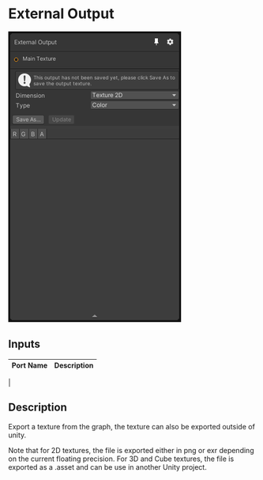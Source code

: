 # External Output
![Mixture.ExternalOutputNode](../../images/Mixture.ExternalOutputNode.png)
## Inputs
Port Name | Description
--- | ---
 | 


## Description
Export a texture from the graph, the texture can also be exported outside of unity.

Note that for 2D textures, the file is exported either in png or exr depending on the current floating precision.
For 3D and Cube textures, the file is exported as a .asset and can be use in another Unity project.

